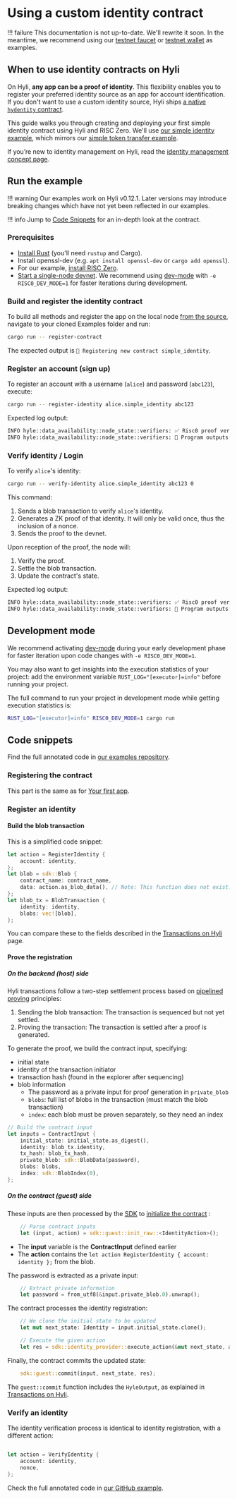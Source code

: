 # Using a custom identity contract

!!! failure
    This documentation is not up-to-date. We'll rewrite it soon. In the meantime, we recommend using our [testnet faucet](https://github.com/hyli-org/faucet) or [testnet wallet](https://github.com/hyli-org/wallet) as examples.

## When to use identity contracts on Hyli

On Hyli, **any app can be a proof of identity**. This flexibility enables you to register your preferred identity source as an app for account identification. If you don't want to use a custom identity source, Hyli ships [a native `hydentity` contract](https://github.com/hyli-org/hyli/tree/main/crates/contracts/hydentity).

This guide walks you through creating and deploying your first simple identity contract using Hyli and RISC Zero. We'll use [our simple identity example](https://github.com/hyli-org/examples/tree/main/simple-identity), which mirrors our [simple token transfer example](./first-token-contract.md).

If you’re new to identity management on Hyli, read the [identity management concept page](../../concepts/identity.md).

## Run the example

!!! warning
    Our examples work on Hyli v0.12.1. Later versions may introduce breaking changes which have not yet been reflected in our examples.

!!! info
    Jump to [Code Snippets](#code-snippets) for an in-depth look at the contract.

### Prerequisites

- [Install Rust](https://www.rust-lang.org/tools/install) (you'll need `rustup` and Cargo).
- Install openssl-dev (e.g. `apt install openssl-dev` or `cargo add openssl`).
- For our example, [install RISC Zero](https://dev.risczero.com/api/zkvm/install).
- [Start a single-node devnet](../devnet.md). We recommend using [dev-mode](https://dev.risczero.com/api/generating-proofs/dev-mode) with `-e RISC0_DEV_MODE=1` for faster iterations during development.

### Build and register the identity contract

To build all methods and register the app on the local node [from the source](https://github.com/hyli-org/examples/blob/main/simple-identity/host/src/main.rs), navigate to your cloned Examples folder and run:

```bash
cargo run -- register-contract
```

The expected output is `📝 Registering new contract simple_identity`.

### Register an account (sign up)

To register an account with a username (`alice`) and password (`abc123`), execute:

```sh
cargo run -- register-identity alice.simple_identity abc123
```

Expected log output:

```bash
INFO hyle::data_availability::node_state::verifiers: ✅ Risc0 proof verified.
INFO hyle::data_availability::node_state::verifiers: 🔎 Program outputs: Successfully registered identity for account: alice.simple_identity
```

### Verify identity / Login

To verify `alice`'s identity:

```bash
cargo run -- verify-identity alice.simple_identity abc123 0
```

This command:

1. Sends a blob transaction to verify `alice`'s identity.
1. Generates a ZK proof of that identity. It will only be valid once, thus the inclusion of a nonce.
1. Sends the proof to the devnet.

Upon reception of the proof, the node will:

1. Verify the proof.
1. Settle the blob transaction.
1. Update the contract's state.

Expected log output:

```bash
INFO hyle::data_availability::node_state::verifiers: ✅ Risc0 proof verified.
INFO hyle::data_availability::node_state::verifiers: 🔎 Program outputs: Identity verified for account: alice.simple_identity
```

## Development mode

We recommend activating [dev-mode](https://dev.risczero.com/api/generating-proofs/dev-mode) during your early development phase for faster iteration upon code changes with `-e RISC0_DEV_MODE=1`.

You may also want to get insights into the execution statistics of your project: add the environment variable `RUST_LOG="[executor]=info"` before running your project.

The full command to run your project in development mode while getting execution statistics is:

```bash
RUST_LOG="[executor]=info" RISC0_DEV_MODE=1 cargo run
```

## Code snippets

Find the full annotated code in [our examples repository](https://github.com/hyli-org/examples/blob/main/simple-identity/host/src/main.rs).

### Registering the contract

This part is the same as for [Your first app](./first-token-contract.md).

### Register an identity

#### Build the blob transaction

This is a simplified code snippet:

```rs
let action = RegisterIdentity {
    account: identity,
};
let blob = sdk::Blob {
    contract_name: contract_name,
    data: action.as_blob_data(), // Note: This function does not exist. Used here for clarity
};
let blob_tx = BlobTransaction {
    identity: identity,
    blobs: vec![blob],
};
```

You can compare these to the fields described in the [Transactions on Hyli](../../concepts/transaction.md) page.

#### Prove the registration

##### On the backend (host) side

Hyli transactions follow a two-step settlement process based on [pipelined proving](../../concepts/pipelined-proving.md) principles:

1. Sending the blob transaction: The transaction is sequenced but not yet settled.
1. Proving the transaction: The transaction is settled after a proof is generated.

To generate the proof, we build the contract input, specifying:

- initial state
- identity of the transaction initiator
- transaction hash (found in the explorer after sequencing)
- blob information
  - The password as a private input for proof generation in `private_blob`
  - `blobs`: full list of blobs in the transaction (must match the blob transaction)
  - `index`: each blob must be proven separately, so they need an index

```rs
// Build the contract input
let inputs = ContractInput {
    initial_state: initial_state.as_digest(),
    identity: blob_tx.identity,
    tx_hash: blob_tx_hash,
    private_blob: sdk::BlobData(password),
    blobs: blobs,
    index: sdk::BlobIndex(0),
};

```

##### On the contract (guest) side

These inputs are then processed by the [SDK](../../tooling/sdk.md) to [initialize the contract](https://github.com/hyli-org/examples/blob/main/simple-identity/methods/guest/src/main.rs#L8) :

```rust
    // Parse contract inputs
    let (input, action) = sdk::guest::init_raw::<IdentityAction>();
```

- The **input** variable is the **ContractInput** defined earlier
- The **action** contains the `let action RegisterIdentity { account: identity };` from the blob.

The password is extracted as a private input:

```rust
    // Extract private information
    let password = from_utf8(&input.private_blob.0).unwrap();
```

The contract processes the identity registration:

```rust
    // We clone the initial state to be updated
    let mut next_state: Identity = input.initial_state.clone();

    // Execute the given action
    let res = sdk::identity_provider::execute_action(&mut next_state, action, password);
```

Finally, the contract commits the updated state:

```rust
    sdk::guest::commit(input, next_state, res);
```

The `guest::commit` function includes the `HyleOutput`, as explained in [Transactions on Hyli](../../concepts/transaction.md).

### Verify an identity

The identity verification process is identical to identity registration, with a different action:

```rs

let action = VerifyIdentity {
    account: identity,
    nonce,
};
```

Check the full annotated code in [our GitHub example](https://github.com/hyli-org/examples/blob/main/simple-identity/host/src/main.rs).
